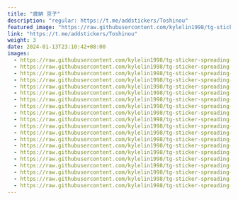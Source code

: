 ```yaml
---
title: "歳納 京子"
description: "regular: https://t.me/addstickers/Toshinou"
featured_image: "https://raw.githubusercontent.com/kylelin1998/tg-sticker-spreading-worldwide-images/main/img/2421c7fa-718d-4620-a54b-9931645d36e2.jpg"
link: "https://t.me/addstickers/Toshinou"
weight: 3
date: 2024-01-13T23:10:42+08:00
images:
  - https://raw.githubusercontent.com/kylelin1998/tg-sticker-spreading-worldwide-images/main/img/2421c7fa-718d-4620-a54b-9931645d36e2.jpg
  - https://raw.githubusercontent.com/kylelin1998/tg-sticker-spreading-worldwide-images/main/img/56e7236f-a477-4c60-b026-6bfdc3398f9a.jpg
  - https://raw.githubusercontent.com/kylelin1998/tg-sticker-spreading-worldwide-images/main/img/1797f184-1c05-4e1f-979c-ea93a8fb5b88.jpg
  - https://raw.githubusercontent.com/kylelin1998/tg-sticker-spreading-worldwide-images/main/img/e51163e0-4cfb-4f18-9172-e40c8e21355b.jpg
  - https://raw.githubusercontent.com/kylelin1998/tg-sticker-spreading-worldwide-images/main/img/d483a3aa-1400-47b4-b0dd-426b69bce0b0.jpg
  - https://raw.githubusercontent.com/kylelin1998/tg-sticker-spreading-worldwide-images/main/img/88675bd3-5a2f-4dd4-a397-e612e8dd653e.jpg
  - https://raw.githubusercontent.com/kylelin1998/tg-sticker-spreading-worldwide-images/main/img/503fac6c-4394-4dd7-8120-f21309beb074.jpg
  - https://raw.githubusercontent.com/kylelin1998/tg-sticker-spreading-worldwide-images/main/img/0b3a77a5-492a-4955-85c9-c1c120de274a.jpg
  - https://raw.githubusercontent.com/kylelin1998/tg-sticker-spreading-worldwide-images/main/img/2d7f6ade-4524-4c47-9b87-53d1b0363947.jpg
  - https://raw.githubusercontent.com/kylelin1998/tg-sticker-spreading-worldwide-images/main/img/9b242fe1-65b8-4aae-a64f-e8737a5a6a6e.jpg
  - https://raw.githubusercontent.com/kylelin1998/tg-sticker-spreading-worldwide-images/main/img/04dc1ad1-5aca-4e03-8a5d-d2a256418850.jpg
  - https://raw.githubusercontent.com/kylelin1998/tg-sticker-spreading-worldwide-images/main/img/6842b939-fb91-44d6-a70d-9074f4cf131d.jpg
  - https://raw.githubusercontent.com/kylelin1998/tg-sticker-spreading-worldwide-images/main/img/c7f0e8bf-f194-4746-8d3b-46532373f624.jpg
  - https://raw.githubusercontent.com/kylelin1998/tg-sticker-spreading-worldwide-images/main/img/88843e6e-ab6f-433d-87e3-0013b487fd93.jpg
  - https://raw.githubusercontent.com/kylelin1998/tg-sticker-spreading-worldwide-images/main/img/ab8da90c-1484-4b6e-9d76-d5981692d397.jpg
  - https://raw.githubusercontent.com/kylelin1998/tg-sticker-spreading-worldwide-images/main/img/e72d9c8c-325e-4ba2-be8a-f005888c9a5f.jpg
  - https://raw.githubusercontent.com/kylelin1998/tg-sticker-spreading-worldwide-images/main/img/71badde0-7c16-4404-93b6-4705caae577b.jpg
  - https://raw.githubusercontent.com/kylelin1998/tg-sticker-spreading-worldwide-images/main/img/804d8dc5-2790-4dbf-99a9-1128d932f75c.jpg
  - https://raw.githubusercontent.com/kylelin1998/tg-sticker-spreading-worldwide-images/main/img/7275359b-7bb9-4c67-9501-1f407a8cabfd.jpg
  - https://raw.githubusercontent.com/kylelin1998/tg-sticker-spreading-worldwide-images/main/img/bfc2a7e7-0c65-47f4-bb8d-6382aaf33b27.jpg
---
```

